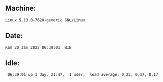 ## Machine:
```
Linux 5.13.0-7620-generic GNU/Linux
```
## Date:
```
Kam 20 Jan 2022 06:39:01  WIB
```
## Idle:
```
 06:39:01 up 1 day, 21:47,  1 user,  load average: 0,25, 0,17, 0,17
```
